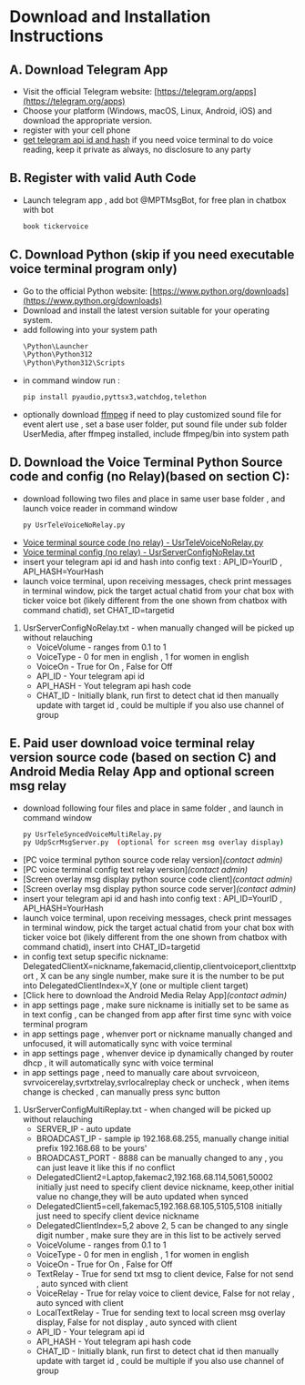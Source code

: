 # Download and Installation Instructions

## A. Download Telegram App

   * Visit the official Telegram website: [https://telegram.org/apps](https://telegram.org/apps)
   * Choose your platform (Windows, macOS, Linux, Android, iOS) and download the appropriate version.
   * register with your cell phone 
   * [get telegram api id and hash](https://core.telegram.org/api/obtaining_api_id) if you need voice terminal to do voice reading, keep it private as always, no disclosure to any party

## B. Register with valid Auth Code

   * Launch telegram app , add bot @MPTMsgBot, for free plan in chatbox with bot 
     ```bash
     book tickervoice
     ```

## C. Download Python (skip if you need executable voice terminal program only)

   * Go to the official Python website: [https://www.python.org/downloads](https://www.python.org/downloads)
   * Download and install the latest version suitable for your operating system.
   * add following into your system path
     ```bash
     \Python\Launcher
     \Python\Python312
     \Python\Python312\Scripts
     ```
   * in command window run : 
     ```bash
     pip install pyaudio,pyttsx3,watchdog,telethon
     ```
   * optionally download [ffmpeg](https://ffmpeg.org/download.html) if need to play customized sound file for event alert use , set a base user folder, put sound file under sub folder UserMedia, after ffmpeg installed, include ffmpeg/bin into system path
    
## D. Download the Voice Terminal Python Source code and config (no Relay)(based on section C):
   
   * download following two files and place in same user base folder , and launch voice reader in command window
     ```bash
     py UsrTeleVoiceNoRelay.py
     ```   
   * [Voice terminal source code (no relay) - UsrTeleVoiceNoRelay.py](/downloads/UsrTeleVoiceNoRelay.py)
   * [Voice terminal config (no relay) - UsrServerConfigNoRelay.txt](/downloads/UsrServerConfigNoRelay.txt)
   * insert your telegram api id and hash into config text : API_ID=YourID , API_HASH=YourHash
   * launch voice terminal, upon receiving messages, check print messages in terminal window, pick the target actual chatid from your chat box with ticker voice bot (likely different from the one shown from chatbox with command chatid), set CHAT_ID=targetid 
   
   1. UsrServerConfigNoRelay.txt - when manually changed will be picked up without relauching 
       * VoiceVolume - ranges from 0.1 to 1 
       * VoiceType - 0 for men in english , 1 for women in english 
       * VoiceOn - True for On , False for Off
       * API_ID - Your telegram api id  
       * API_HASH - Yout telegram api hash code
       * CHAT_ID - Initially blank, run first to detect chat id then manually update with target id , could be multiple if you also use channel of group 
       
## E. Paid user download voice terminal relay version source code (based on section C) and Android Media Relay App and optional screen msg relay

   * download following four files and place in same folder , and launch in command window
     ```bash
     py UsrTeleSyncedVoiceMultiRelay.py
     py UdpScrMsgServer.py  (optional for screen msg overlay display)
     ```   
   * [PC voice terminal python source code relay version]*(contact admin)*
   * [PC voice terminal config text relay version]*(contact admin)*
   * [Screen overlay msg display python source code client]*(contact admin)*
   * [Screen overlay msg display python source code server]*(contact admin)*
   * insert your telegram api id and hash into config text : API_ID=YourID , API_HASH=YourHash
   * launch voice terminal, upon receiving messages, check print messages in terminal window, pick the target actual chatid from your chat box with ticker voice bot (likely different from the one shown from chatbox with command chatid), insert into CHAT_ID=targetid
   * in config text setup specific nickname: DelegatedClientX=nickname,fakemacid,clientip,clientvoiceport,clienttxtport , X can be any single number, make sure it is the number to be put into DelegatedClientIndex=X,Y  (one or multiple client target)
   * [Click here to download the Android Media Relay App]*(contact admin)*
   * in app settings page , make sure nickname is initially set to be same as in text config , can be changed from app after first time sync with voice terminal program
   * in app settings page , whenver port or nickname manually changed and unfocused, it will automatically sync with voice terminal
   * in app settings page , whenver device ip dynamically changed by router dhcp , it will automatically sync with voice terminal
   * in app settings page , need to manually care about svrvoiceon, svrvoicerelay,svrtxtrelay,svrlocalreplay check or uncheck , when items change is checked , can manually press sync button
   
   1. UsrServerConfigMultiReplay.txt - when changed will be picked up without relauching 
       * SERVER_IP - auto update
       * BROADCAST_IP - sample ip 192.168.68.255, manually change initial prefix 192.168.68 to be yours'
       * BROADCAST_PORT - 8888   can be manually changed to any , you can just leave it like this if no conflict
       * DelegatedClient2=Laptop,fakemac2,192.168.68.114,5061,50002 initially just need to specify client device nickname, keep,other initial value no change,they will be auto updated when synced
       * DelegatedClient5=cell,fakemac5,192.168.68.105,5105,5108 initially just need to specify client device nickname
       * DelegatedClientIndex=5,2    above 2, 5 can be changed to any single digit number , make sure they are in this list to be actively served 
       * VoiceVolume - ranges from 0.1 to 1 
       * VoiceType - 0 for men in english , 1 for women in english 
       * VoiceOn - True for On , False for Off
       * TextRelay - True for send txt msg to client device, False for not send , auto synced with client
       * VoiceRelay - True for relay voice to client device, False for not relay , auto synced with client
       * LocalTextRelay - True for sending text to local screen msg overlay display, False for not display , auto synced with client
       * API_ID - Your telegram api id  
       * API_HASH - Yout telegram api hash code
       * CHAT_ID - Initially blank, run first to detect chat id then manually update with target id , could be multiple if you also use channel of group 

